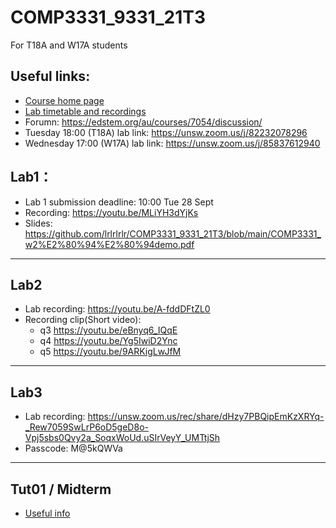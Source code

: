 # COMP3331_9331_21T3
For T18A and W17A students

## Useful links:
 - [Course home page](https://webcms3.cse.unsw.edu.au/COMP3331/21T3/)
 - [Lab timetable and recordings](https://webcms3.cse.unsw.edu.au/COMP3331/21T3/resources/65958)
 - Forumn: https://edstem.org/au/courses/7054/discussion/ 
 - Tuesday 18:00 (T18A) lab link: https://unsw.zoom.us/j/82232078296 
 - Wednesday 17:00 (W17A) lab link: https://unsw.zoom.us/j/85837612940

## Lab1：  
 - Lab 1 submission deadline: 10:00 Tue 28 Sept  
 - Recording: https://youtu.be/MLiYH3dYjKs 
 - Slides: https://github.com/lrlrlrlr/COMP3331_9331_21T3/blob/main/COMP3331_w2%E2%80%94%E2%80%94demo.pdf 
-----------------------------


## Lab2
 - Lab recording: https://youtu.be/A-fddDFtZL0
 - Recording clip(Short video): 
   - q3 https://youtu.be/eBnyq6_IQqE  
   - q4 https://youtu.be/Yg5IwiD2Ync   
   - q5 https://youtu.be/9ARKigLwJfM  

--------------------------------

## Lab3
 -  Lab recording: https://unsw.zoom.us/rec/share/dHzy7PBQipEmKzXRYq-_Rew7059SwLrP6oD5geD8o-Vpj5sbs0Qvy2a_SoqxWoUd.uSIrVeyY_UMTtjSh
 -  Passcode: M@5kQWVa 



--------------------------------
## Tut01 / Midterm
 -  [Useful info](https://github.com/lrlrlrlr/COMP3331_9331_21T3/tree/main/9331review)
